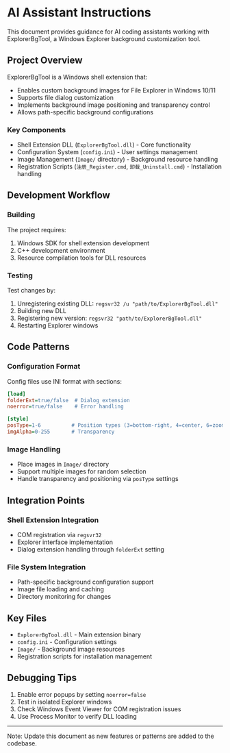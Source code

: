 # AI Assistant Instructions

This document provides guidance for AI coding assistants working with ExplorerBgTool, a Windows Explorer background customization tool.

## Project Overview

ExplorerBgTool is a Windows shell extension that:
- Enables custom background images for File Explorer in Windows 10/11
- Supports file dialog customization
- Implements background image positioning and transparency control
- Allows path-specific background configurations

### Key Components
- Shell Extension DLL (`ExplorerBgTool.dll`) - Core functionality
- Configuration System (`config.ini`) - User settings management
- Image Management (`Image/` directory) - Background resource handling
- Registration Scripts (`注册_Register.cmd`, `卸载_Uninstall.cmd`) - Installation handling

## Development Workflow

### Building
The project requires:
1. Windows SDK for shell extension development
2. C++ development environment
3. Resource compilation tools for DLL resources

### Testing
Test changes by:
1. Unregistering existing DLL: `regsvr32 /u "path/to/ExplorerBgTool.dll"`
2. Building new DLL
3. Registering new version: `regsvr32 "path/to/ExplorerBgTool.dll"`
4. Restarting Explorer windows

## Code Patterns

### Configuration Format
Config files use INI format with sections:
```ini
[load]
folderExt=true/false  # Dialog extension
noerror=true/false    # Error handling

[style]
posType=1-6          # Position types (3=bottom-right, 4=center, 6=zoom/fill)
imgAlpha=0-255       # Transparency
```

### Image Handling
- Place images in `Image/` directory
- Support multiple images for random selection
- Handle transparency and positioning via `posType` settings

## Integration Points

### Shell Extension Integration
- COM registration via `regsvr32`
- Explorer interface implementation
- Dialog extension handling through `folderExt` setting

### File System Integration
- Path-specific background configuration support
- Image file loading and caching
- Directory monitoring for changes

## Key Files
- `ExplorerBgTool.dll` - Main extension binary
- `config.ini` - Configuration settings
- `Image/` - Background image resources
- Registration scripts for installation management

## Debugging Tips
1. Enable error popups by setting `noerror=false`
2. Test in isolated Explorer windows
3. Check Windows Event Viewer for COM registration issues
4. Use Process Monitor to verify DLL loading

---
Note: Update this document as new features or patterns are added to the codebase.